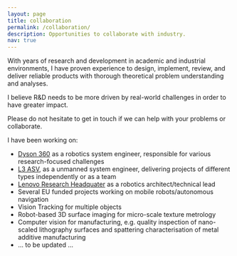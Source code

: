 ```yaml
---
layout: page
title: collaboration
permalink: /collaboration/
description: Opportunities to collaborate with industry.
nav: true
---
```


With years of research and development in academic and industrial environments, I have proven experience to design, implement, review, and deliver reliable products with thorough theoretical problem understanding and analyses.

I believe R&D needs to be more driven by real-world challenges in order to have greater impact.

Please do not hesitate to get in touch if we can help with your problems or collaborate. 


I have been working on: 
  - [Dyson 360](https://www.dyson.co.uk/vacuum-cleaners/robot-vacuums/dyson-360-heurist/dyson-360-heurist-overview) as a robotics system engineer, responsible for various research-focused challenges
  - [L3 ASV](https://www.asvglobal.com/), as a unmanned system engineer, delivering projects of different types independently or as a team 
  - [Lenovo Research Headquater](http://research.lenovo.com/webapp/view_English/index.html) as a robotics architect/technical lead
  - Several EU funded projects working on mobile robots/autonomous navigation
  - Vision Tracking for multiple objects
  - Robot-based 3D surface imaging for micro-scale texture metrology
  - Computer vision for manufacturing, e.g. quality inspection of nano-scaled lithography surfaces and spattering characterisation of metal additive manufacturing
  - ... to be updated ...
